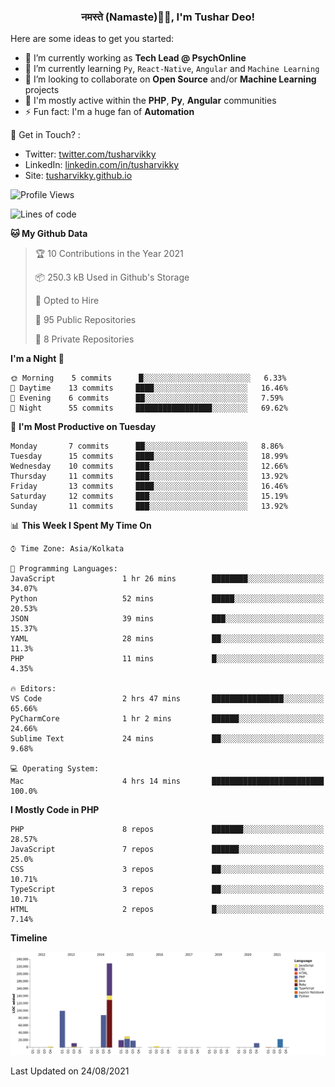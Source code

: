 <h3 align="center">नमस्ते (Namaste)🙏🏻, I'm Tushar Deo!</h3>

Here are some ideas to get you started:

- 🔭 I’m currently working as **Tech Lead @ PsychOnline**
- 🌱 I’m currently learning `Py`, `React-Native`, `Angular` and `Machine Learning`
- 👯 I’m looking to collaborate on **Open Source** and/or **Machine Learning** projects
- 💬 I'm mostly active within the **PHP**, **Py**, **Angular** communities
- ⚡ Fun fact: I'm a huge fan of **Automation**

📣 Get in Touch? :
- Twitter: [twitter.com/tusharvikky](https://twitter.com/tusharvikky)
- LinkedIn: [linkedin.com/in/tusharvikky](https://www.linkedin.com/in/tusharvikky/)
- Site: [tusharvikky.github.io](https://tusharvikky.github.io/)

<!--START_SECTION:waka-->
![Profile Views](http://img.shields.io/badge/Profile%20Views-0-blue)

![Lines of code](https://img.shields.io/badge/From%20Hello%20World%20I%27ve%20Written-535634%20lines%20of%20code-blue)

**🐱 My Github Data** 

> 🏆 10 Contributions in the Year 2021
 > 
> 📦 250.3 kB Used in Github's Storage 
 > 
> 💼 Opted to Hire
 > 
> 📜 95 Public Repositories 
 > 
> 🔑 8 Private Repositories  
 > 
**I'm a Night 🦉** 

```text
🌞 Morning    5 commits      █░░░░░░░░░░░░░░░░░░░░░░░░   6.33% 
🌆 Daytime    13 commits     ████░░░░░░░░░░░░░░░░░░░░░   16.46% 
🌃 Evening    6 commits      ██░░░░░░░░░░░░░░░░░░░░░░░   7.59% 
🌙 Night      55 commits     █████████████████░░░░░░░░   69.62%

```
📅 **I'm Most Productive on Tuesday** 

```text
Monday       7 commits      ██░░░░░░░░░░░░░░░░░░░░░░░   8.86% 
Tuesday      15 commits     ████░░░░░░░░░░░░░░░░░░░░░   18.99% 
Wednesday    10 commits     ███░░░░░░░░░░░░░░░░░░░░░░   12.66% 
Thursday     11 commits     ███░░░░░░░░░░░░░░░░░░░░░░   13.92% 
Friday       13 commits     ████░░░░░░░░░░░░░░░░░░░░░   16.46% 
Saturday     12 commits     ███░░░░░░░░░░░░░░░░░░░░░░   15.19% 
Sunday       11 commits     ███░░░░░░░░░░░░░░░░░░░░░░   13.92%

```


📊 **This Week I Spent My Time On** 

```text
⌚︎ Time Zone: Asia/Kolkata

💬 Programming Languages: 
JavaScript               1 hr 26 mins        ████████░░░░░░░░░░░░░░░░░   34.07% 
Python                   52 mins             █████░░░░░░░░░░░░░░░░░░░░   20.53% 
JSON                     39 mins             ███░░░░░░░░░░░░░░░░░░░░░░   15.37% 
YAML                     28 mins             ██░░░░░░░░░░░░░░░░░░░░░░░   11.3% 
PHP                      11 mins             █░░░░░░░░░░░░░░░░░░░░░░░░   4.35%

🔥 Editors: 
VS Code                  2 hrs 47 mins       ████████████████░░░░░░░░░   65.66% 
PyCharmCore              1 hr 2 mins         ██████░░░░░░░░░░░░░░░░░░░   24.66% 
Sublime Text             24 mins             ██░░░░░░░░░░░░░░░░░░░░░░░   9.68%

💻 Operating System: 
Mac                      4 hrs 14 mins       █████████████████████████   100.0%

```

**I Mostly Code in PHP** 

```text
PHP                      8 repos             ███████░░░░░░░░░░░░░░░░░░   28.57% 
JavaScript               7 repos             ██████░░░░░░░░░░░░░░░░░░░   25.0% 
CSS                      3 repos             ██░░░░░░░░░░░░░░░░░░░░░░░   10.71% 
TypeScript               3 repos             ██░░░░░░░░░░░░░░░░░░░░░░░   10.71% 
HTML                     2 repos             █░░░░░░░░░░░░░░░░░░░░░░░░   7.14%

```


**Timeline**

![Chart not found](https://raw.githubusercontent.com/tusharvikky/tusharvikky/master/charts/bar_graph.png) 


 Last Updated on 24/08/2021
<!--END_SECTION:waka-->

